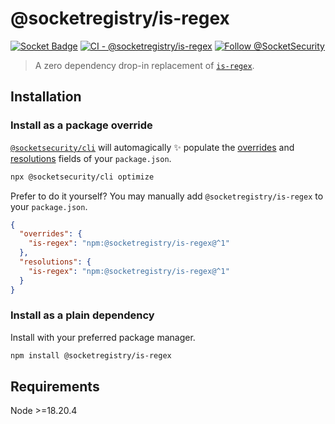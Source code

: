 # @socketregistry/is-regex

[![Socket Badge](https://socket.dev/api/badge/npm/package/@socketregistry/is-regex)](https://socket.dev/npm/package/@socketregistry/is-regex)
[![CI - @socketregistry/is-regex](https://github.com/SocketDev/socket-registry-js/actions/workflows/test.yml/badge.svg)](https://github.com/SocketDev/socket-registry-js/actions/workflows/test.yml)
[![Follow @SocketSecurity](https://img.shields.io/twitter/follow/SocketSecurity?style=social)](https://twitter.com/SocketSecurity)

> A zero dependency drop-in replacement of
> [`is-regex`](https://www.npmjs.com/package/is-regex).

## Installation

### Install as a package override

[`@socketsecurity/cli`](https://www.npmjs.com/package/@socketsecurity/cli) will
automagically :sparkles: populate the
[overrides](https://docs.npmjs.com/cli/v9/configuring-npm/package-json#overrides)
and [resolutions](https://yarnpkg.com/configuration/manifest#resolutions) fields
of your `package.json`.

```sh
npx @socketsecurity/cli optimize
```

Prefer to do it yourself? You may manually add `@socketregistry/is-regex` to
your `package.json`.

```json
{
  "overrides": {
    "is-regex": "npm:@socketregistry/is-regex@^1"
  },
  "resolutions": {
    "is-regex": "npm:@socketregistry/is-regex@^1"
  }
}
```

### Install as a plain dependency

Install with your preferred package manager.

```sh
npm install @socketregistry/is-regex
```

## Requirements

Node &gt;=18.20.4
